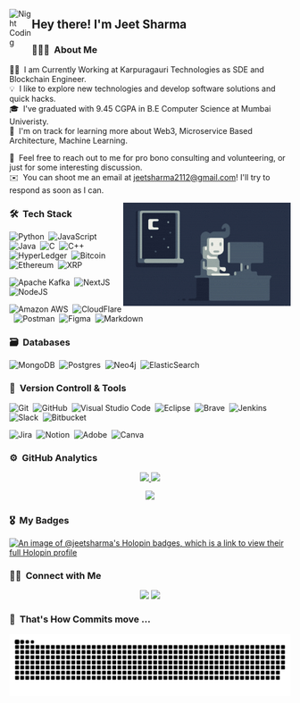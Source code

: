 <!--
![Jeet Sharma Banner](https://github.com/JeetDSharma/JeetDSharma/blob/8b3abf28d4d62728caf9ee9c177f48b058cbb997/assets/ASK%20Banner%20Image%20Github.png)
-->
<img alt="Night Coding" src="./assets/Hand%20Wave.gif" width='40' align="left"/><h2 align="left">Hey there! I'm Jeet Sharma</h2>

<!-- ## 👋 &nbsp;Hey there! I'm Jeet Sharma -->

### 👨🏻‍💻 &nbsp;About Me

👨‍💻 &nbsp;I am Currently Working at Karpuragauri Technologies as SDE and Blockchain Engineer.\
💡 &nbsp;I like to explore new technologies and develop software solutions and quick hacks.\
🎓 &nbsp;I've graduated with 9.45 CGPA in B.E Computer Science at Mumbai Univeristy.\
🌱 &nbsp;I'm on track for learning more about Web3, Microservice Based Architecture, Machine Learning.
<!--
✍️ &nbsp;In my free time, I pursue Logo Designing and Blog Writing as hobbies/side hustles.\
-->
💬 &nbsp;Feel free to reach out to me for pro bono consulting and volunteering, or just for some interesting discussion.\
✉️ &nbsp;You can shoot me an email at jeetsharma2112@gmail.com! I'll try to respond as soon as I can.
<!--
📄 &nbsp;Please have a look at my [Résumé](https://onedrive.live.com/?authkey=%21AKntgUe4LOwU4xA&id=2C11D5C642133C04%213605&cid=2C11D5C642133C04&parId=root&parQt=sharedby&o=OneUp) for more details about me. I'm open to feedback and suggestions!
-->

<img alt="Night Coding" src="https://raw.githubusercontent.com/AVS1508/AVS1508/master/assets/Night-Coding.gif" align="right"/>

### 🛠 &nbsp;Tech Stack

![Python](https://img.shields.io/badge/python-3670A0?style=for-the-badge&logo=python&logoColor=ffdd54)&nbsp;
![JavaScript](https://img.shields.io/badge/javascript-%23323330.svg?style=for-the-badge&logo=javascript&logoColor=%23F7DF1E)&nbsp;
![Java](https://img.shields.io/badge/java-%23ED8B00.svg?style=for-the-badge&logo=java&logoColor=white)&nbsp;
![C](https://img.shields.io/badge/c-%2300599C.svg?style=for-the-badge&logo=c&logoColor=white)&nbsp;
![C++](https://img.shields.io/badge/c++-%2300599C.svg?style=for-the-badge&logo=c%2B%2B&logoColor=white)&nbsp;
![HyperLedger](https://img.shields.io/badge/hyperledger-2F3134?style=for-the-badge&logo=hyperledger&logoColor=white)&nbsp;
![Bitcoin](https://img.shields.io/badge/Bitcoin-000000?style=for-the-badge&logo=bitcoin&logoColor=white)&nbsp;
![Ethereum](https://img.shields.io/badge/Ethereum-3C3C3D?style=for-the-badge&logo=Ethereum&logoColor=white)&nbsp;
![XRP](https://img.shields.io/badge/Xrp-black?style=for-the-badge&logo=xrp&logoColor=white)&nbsp;
<!--
![Bootstrap](https://img.shields.io/badge/bootstrap-%23563D7C.svg?style=for-the-badge&logo=bootstrap&logoColor=white)&nbsp;
![HTML5](https://img.shields.io/badge/html5-%23E34F26.svg?style=for-the-badge&logo=html5&logoColor=white)&nbsp;
![CSS3](https://img.shields.io/badge/css3-%231572B6.svg?style=for-the-badge&logo=css3&logoColor=white)&nbsp; -->
![Apache Kafka](https://img.shields.io/badge/Apache%20Kafka-000?style=for-the-badge&logo=apachekafka)&nbsp;
![NextJS](https://img.shields.io/badge/next%20js-000000?style=for-the-badge&logo=nextdotjs&logoColor=white)&nbsp;
![NodeJS](https://img.shields.io/badge/Node%20js-339933?style=for-the-badge&logo=nodedotjs&logoColor=white)&nbsp;

<!--![Spring](https://img.shields.io/badge/spring-%236DB33F.svg?style=for-the-badge&logo=spring&logoColor=white)&nbsp; 
![Vue.js](https://img.shields.io/badge/vuejs-%2335495e.svg?style=for-the-badge&logo=vuedotjs&logoColor=%234FC08D)&nbsp;
![Swagger](https://img.shields.io/badge/-Swagger-%23Clojure?style=for-the-badge&logo=swagger&logoColor=white)&nbsp;-->
![Amazon AWS](https://img.shields.io/badge/Amazon_AWS-FF9900?style=for-the-badge&logo=amazonaws&logoColor=white)&nbsp;
![CloudFlare](https://img.shields.io/badge/Cloudflare-F38020?style=for-the-badge&logo=Cloudflare&logoColor=white)&nbsp;
![Postman](https://img.shields.io/badge/Postman-FF6C37?style=for-the-badge&logo=postman&logoColor=white)&nbsp;
![Figma](https://img.shields.io/badge/figma-%23F24E1E.svg?style=for-the-badge&logo=figma&logoColor=white)&nbsp;
![Markdown](https://img.shields.io/badge/markdown-%23000000.svg?style=for-the-badge&logo=markdown&logoColor=white)&nbsp;

### 🗃 &nbsp;Databases

<!--! [Redis](https://img.shields.io/badge/redis-%23DD0031.svg?style=for-the-badge&logo=redis&logoColor=white)&nbsp; -->
![MongoDB](https://img.shields.io/badge/MongoDB-%234ea94b.svg?style=for-the-badge&logo=mongodb&logoColor=white)&nbsp;
![Postgres](https://img.shields.io/badge/postgres-%23316192.svg?style=for-the-badge&logo=postgresql&logoColor=white)&nbsp;
![Neo4j](https://img.shields.io/badge/neo4j-4581C3?style=for-the-badge&logo=neo4j&logoColor=white)&nbsp;
![ElasticSearch](https://img.shields.io/badge/-ElasticSearch-005571?style=for-the-badge&logo=elasticsearch)&nbsp;


### 🧰 &nbsp;Version Controll & Tools 

![Git](https://img.shields.io/badge/git-%23F05033.svg?style=for-the-badge&logo=git&logoColor=white)&nbsp;
![GitHub](https://img.shields.io/badge/github-%23121011.svg?style=for-the-badge&logo=github&logoColor=white)&nbsp;
![Visual Studio Code](https://img.shields.io/badge/Visual%20Studio%20Code-0078d7.svg?style=for-the-badge&logo=visual-studio-code&logoColor=white)&nbsp;
![Eclipse](https://img.shields.io/badge/Eclipse-FE7A16.svg?style=for-the-badge&logo=Eclipse&logoColor=white)&nbsp;
![Brave](https://img.shields.io/badge/Brave-FB542B?style=for-the-badge&logo=Brave&logoColor=white)&nbsp;
![Jenkins](https://img.shields.io/badge/jenkins-%232C5263.svg?style=for-the-badge&logo=jenkins&logoColor=white)
![Slack](https://img.shields.io/badge/Slack-4A154B?style=for-the-badge&logo=slack&logoColor=white)&nbsp;
![Bitbucket](https://img.shields.io/badge/bitbucket-%230047B3.svg?style=for-the-badge&logo=bitbucket&logoColor=white)&nbsp;
<!--
![Confluence](https://img.shields.io/badge/confluence-%23172BF4.svg?style=for-the-badge&logo=confluence&logoColor=white)&nbsp; -->
![Jira](https://img.shields.io/badge/jira-%230A0FFF.svg?style=for-the-badge&logo=jira&logoColor=white)&nbsp;
![Notion](https://img.shields.io/badge/Notion-%23000000.svg?style=for-the-badge&logo=notion&logoColor=white)&nbsp;
![Adobe](https://img.shields.io/badge/adobe-%23FF0000.svg?style=for-the-badge&logo=adobe&logoColor=white)&nbsp;
![Canva](https://img.shields.io/badge/Canva-%2300C4CC.svg?style=for-the-badge&logo=Canva&logoColor=white)&nbsp;
<!--
![Apache Maven](https://img.shields.io/badge/Apache%20Maven-C71A36?style=for-the-badge&logo=Apache%20Maven&logoColor=white)&nbsp;
![Splunk](https://img.shields.io/badge/splunk-%23000000.svg?style=for-the-badge&logo=splunk&logoColor=white)&nbsp;
![SonarLint](https://img.shields.io/badge/SonarLint-CB2029?style=for-the-badge&logo=SONARLINT&logoColor=white)&nbsp;
 -->
### ⚙️ &nbsp;GitHub Analytics

<p align="center">
  <a href="https://github.com/JeetDSharma">
    <img height="180em" src="https://github-readme-stats-eight-theta.vercel.app/api?username=JeetDSharma&show_icons=true&theme=algolia&include_all_commits=true&count_private=true"/>
  </a>
  <a href="https://github.com/JeetDSharma">
    <img height="180em" src="https://github-readme-stats-eight-theta.vercel.app/api/top-langs/?username=JeetDSharma&layout=compact&langs_count=8&theme=algolia"/>
  </a>
</p>

<p align="center">
  <img height="180em" src="https://github-readme-streak-stats.herokuapp.com/?user=JeetDSharma&theme=dark&hide_border=true"/>
</p>

### 🎖 &nbsp;My Badges 

[![An image of @jeetsharma's Holopin badges, which is a link to view their full Holopin profile](https://holopin.me/jeetsharma)](https://holopin.io/@jeetsharma)

<!--
### 📜 &nbsp;My Articles

[![Medium](https://img.shields.io/badge/Medium%20-%231572B6.svg?&style=for-the-badge&logo=medium&logoColor=white)](https://medium.com/@adityakanoi123)
[![Quora](https://img.shields.io/badge/Quora-%23B92B27.svg?style=for-the-badge&logo=Quora&logoColor=white)](https://thedefenceengineer.quora.com/)

### 💰 &nbsp;Support My Work
[![BuyMeACoffee](https://img.shields.io/badge/Buy%20Me%20a%20Coffee-ffdd00?style=for-the-badge&logo=buy-me-a-coffee&logoColor=black)](https://buymeacoffee.com/adityakanoi) 
-->


### 🤝🏻 &nbsp;Connect with Me

<p align="center">
  <!--
<a href="adityakanoi2001.wordpress.com"><img src="https://img.shields.io/badge/-adityakanoi.com-3423A6?style=flat&logo=Google-Chrome&logoColor=white"/></a> -->
<a href="https://www.linkedin.com/in/jeet-sharma/"><img src="https://img.shields.io/badge/Jeet%20Devendra%20Sharma-0077B5?style=flat&logo=Linkedin&logoColor=white"/></a>
<a href="mailto:jeetsharma2112@gmail.com"><img src="https://img.shields.io/badge/-JeetSharma-D14836?style=flat&logo=Gmail&logoColor=white"/></a>
<!--
<a href="https://www.instagram.com/aditya_kanoi123/"><img src="https://img.shields.io/badge/-Adityakanoi123-E4405F?style=flat&logo=Instagram&logoColor=white"/></a>
<a href="https://www.facebook.com/profile.php?id=100008728234917"><img src="https://img.shields.io/badge/-AdityaKanoi-1877F2?style=flat&logo=Facebook&logoColor=white"/></a>
-->
</p>

### 🐍 &nbsp;That's How Commits move ...

<div align="center">
  <a href="https://github.com/JeetDSharma/">
  <img src="https://github.com/1999AZZAR/1999AZZAR/blob/readme/resources/img/grid-snake.svg"
       alt="snake" /></a>
</div>
